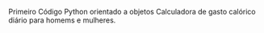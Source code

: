 Primeiro Código Python orientado a objetos
Calculadora de gasto calórico diário para homems e mulheres.
